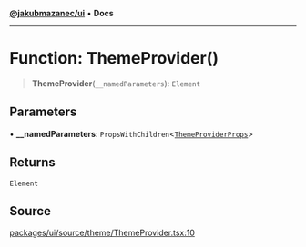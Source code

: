 [**@jakubmazanec/ui**](../README.md) • **Docs**

---

# Function: ThemeProvider()

> **ThemeProvider**(`__namedParameters`): `Element`

## Parameters

• **\_\_namedParameters**:
`PropsWithChildren`\<[`ThemeProviderProps`](../type-aliases/ThemeProviderProps.md)\>

## Returns

`Element`

## Source

[packages/ui/source/theme/ThemeProvider.tsx:10](https://github.com/jakubmazanec/tools/blob/bb20df5276ddb119762948adc2cda520aef09f0f/packages/ui/source/theme/ThemeProvider.tsx#L10)
